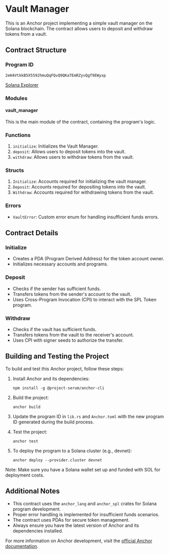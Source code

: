 # Vault Manager

This is an Anchor project implementing a simple vault manager on the Solana blockchain. The contract allows users to deposit and withdraw tokens from a vault.

## Contract Structure

### Program ID

```
2eH4VtkkB5X5592hmuQqFQvQ9QKaTEmRZyvQgf9EWyxp
```

[Solana Explorer](https://explorer.solana.com/address/2eH4VtkkB5X5592hmuQqFQvQ9QKaTEmRZyvQgf9EWyxp?cluster=devnet)

### Modules

#### vault_manager

This is the main module of the contract, containing the program's logic.

### Functions

1. `initialize`: Initializes the Vault Manager.
2. `deposit`: Allows users to deposit tokens into the vault.
3. `withdraw`: Allows users to withdraw tokens from the vault.

### Structs

1. `Initialize`: Accounts required for initializing the vault manager.
2. `Deposit`: Accounts required for depositing tokens into the vault.
3. `Withdraw`: Accounts required for withdrawing tokens from the vault.

### Errors

- `VaultError`: Custom error enum for handling insufficient funds errors.

## Contract Details

### Initialize

- Creates a PDA (Program Derived Address) for the token account owner.
- Initializes necessary accounts and programs.

### Deposit

- Checks if the sender has sufficient funds.
- Transfers tokens from the sender's account to the vault.
- Uses Cross-Program Invocation (CPI) to interact with the SPL Token program.

### Withdraw

- Checks if the vault has sufficient funds.
- Transfers tokens from the vault to the receiver's account.
- Uses CPI with signer seeds to authorize the transfer.

## Building and Testing the Project

To build and test this Anchor project, follow these steps:

1. Install Anchor and its dependencies:

   ```
   npm install -g @project-serum/anchor-cli
   ```

2. Build the project:

   ```
   anchor build
   ```

3. Update the program ID in `lib.rs` and `Anchor.toml` with the new program ID generated during the build process.

4. Test the project:

   ```
   anchor test
   ```

5. To deploy the program to a Solana cluster (e.g., devnet):
   ```
   anchor deploy --provider.cluster devnet
   ```

Note: Make sure you have a Solana wallet set up and funded with SOL for deployment costs.

## Additional Notes

- This contract uses the `anchor_lang` and `anchor_spl` crates for Solana program development.
- Proper error handling is implemented for insufficient funds scenarios.
- The contract uses PDAs for secure token management.
- Always ensure you have the latest version of Anchor and its dependencies installed.

For more information on Anchor development, visit the [official Anchor documentation](https://www.anchor-lang.com/).
